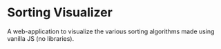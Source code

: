 # Sorting Visualizer
A web-application to visualize the various sorting algorithms made using vanilla JS (no libraries).
